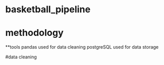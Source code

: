 # basketball_pipeline

# methodology
**tools
pandas used for data cleaning
postgreSQL used for data storage

#data cleaning
